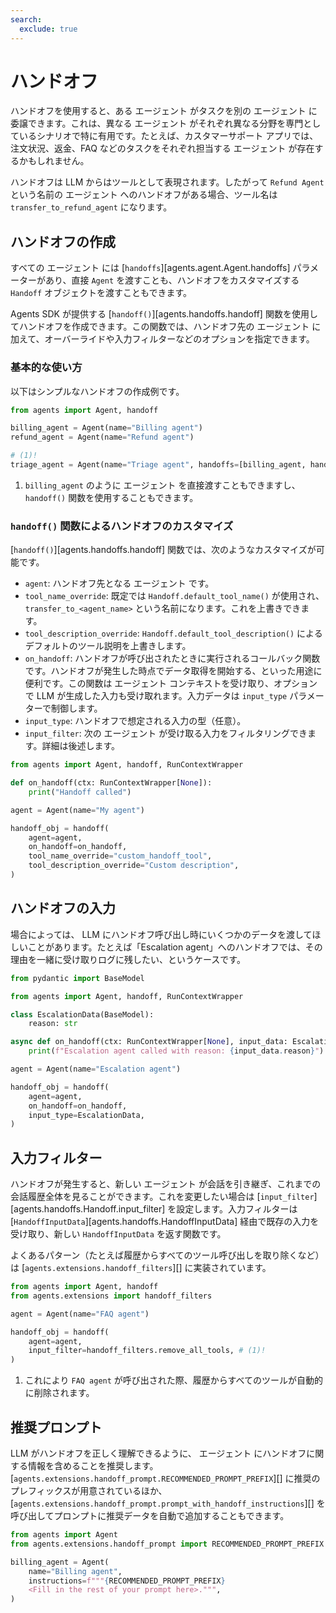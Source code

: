 ```yaml
---
search:
  exclude: true
---
```

# ハンドオフ

ハンドオフを使用すると、ある エージェント がタスクを別の エージェント に委譲できます。これは、異なる エージェント がそれぞれ異なる分野を専門としているシナリオで特に有用です。たとえば、カスタマーサポート アプリでは、注文状況、返金、FAQ などのタスクをそれぞれ担当する エージェント が存在するかもしれません。

ハンドオフは LLM からはツールとして表現されます。したがって `Refund Agent` という名前の エージェント へのハンドオフがある場合、ツール名は `transfer_to_refund_agent` になります。

## ハンドオフの作成

すべての エージェント には [`handoffs`][agents.agent.Agent.handoffs] パラメーターがあり、直接 `Agent` を渡すことも、ハンドオフをカスタマイズする `Handoff` オブジェクトを渡すこともできます。

Agents SDK が提供する [`handoff()`][agents.handoffs.handoff] 関数を使用してハンドオフを作成できます。この関数では、ハンドオフ先の エージェント に加えて、オーバーライドや入力フィルターなどのオプションを指定できます。

### 基本的な使い方

以下はシンプルなハンドオフの作成例です。

```python
from agents import Agent, handoff

billing_agent = Agent(name="Billing agent")
refund_agent = Agent(name="Refund agent")

# (1)!
triage_agent = Agent(name="Triage agent", handoffs=[billing_agent, handoff(refund_agent)])
```

1. `billing_agent` のように エージェント を直接渡すこともできますし、`handoff()` 関数を使用することもできます。

### `handoff()` 関数によるハンドオフのカスタマイズ

[`handoff()`][agents.handoffs.handoff] 関数では、次のようなカスタマイズが可能です。

-   `agent`: ハンドオフ先となる エージェント です。  
-   `tool_name_override`: 既定では `Handoff.default_tool_name()` が使用され、`transfer_to_<agent_name>` という名前になります。これを上書きできます。  
-   `tool_description_override`: `Handoff.default_tool_description()` によるデフォルトのツール説明を上書きします。  
-   `on_handoff`: ハンドオフが呼び出されたときに実行されるコールバック関数です。ハンドオフが発生した時点でデータ取得を開始する、といった用途に便利です。この関数は エージェント コンテキストを受け取り、オプションで LLM が生成した入力も受け取れます。入力データは `input_type` パラメーターで制御します。  
-   `input_type`: ハンドオフで想定される入力の型（任意）。  
-   `input_filter`: 次の エージェント が受け取る入力をフィルタリングできます。詳細は後述します。  

```python
from agents import Agent, handoff, RunContextWrapper

def on_handoff(ctx: RunContextWrapper[None]):
    print("Handoff called")

agent = Agent(name="My agent")

handoff_obj = handoff(
    agent=agent,
    on_handoff=on_handoff,
    tool_name_override="custom_handoff_tool",
    tool_description_override="Custom description",
)
```

## ハンドオフの入力

場合によっては、 LLM にハンドオフ呼び出し時にいくつかのデータを渡してほしいことがあります。たとえば「Escalation agent」へのハンドオフでは、その理由を一緒に受け取りログに残したい、というケースです。

```python
from pydantic import BaseModel

from agents import Agent, handoff, RunContextWrapper

class EscalationData(BaseModel):
    reason: str

async def on_handoff(ctx: RunContextWrapper[None], input_data: EscalationData):
    print(f"Escalation agent called with reason: {input_data.reason}")

agent = Agent(name="Escalation agent")

handoff_obj = handoff(
    agent=agent,
    on_handoff=on_handoff,
    input_type=EscalationData,
)
```

## 入力フィルター

ハンドオフが発生すると、新しい エージェント が会話を引き継ぎ、これまでの会話履歴全体を見ることができます。これを変更したい場合は [`input_filter`][agents.handoffs.Handoff.input_filter] を設定します。入力フィルターは [`HandoffInputData`][agents.handoffs.HandoffInputData] 経由で既存の入力を受け取り、新しい `HandoffInputData` を返す関数です。

よくあるパターン（たとえば履歴からすべてのツール呼び出しを取り除くなど）は [`agents.extensions.handoff_filters`][] に実装されています。

```python
from agents import Agent, handoff
from agents.extensions import handoff_filters

agent = Agent(name="FAQ agent")

handoff_obj = handoff(
    agent=agent,
    input_filter=handoff_filters.remove_all_tools, # (1)!
)
```

1. これにより `FAQ agent` が呼び出された際、履歴からすべてのツールが自動的に削除されます。

## 推奨プロンプト

LLM がハンドオフを正しく理解できるように、 エージェント にハンドオフに関する情報を含めることを推奨します。[`agents.extensions.handoff_prompt.RECOMMENDED_PROMPT_PREFIX`][] に推奨のプレフィックスが用意されているほか、[`agents.extensions.handoff_prompt.prompt_with_handoff_instructions`][] を呼び出してプロンプトに推奨データを自動で追加することもできます。

```python
from agents import Agent
from agents.extensions.handoff_prompt import RECOMMENDED_PROMPT_PREFIX

billing_agent = Agent(
    name="Billing agent",
    instructions=f"""{RECOMMENDED_PROMPT_PREFIX}
    <Fill in the rest of your prompt here>.""",
)
```